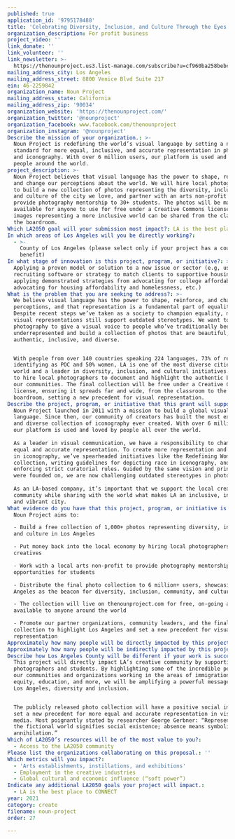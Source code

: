 ```yaml
---
published: true
application_id: '9795178488'
title: 'Celebrating Diversity, Inclusion, and Culture Through the Eyes of Angelenos'
organization_description: For profit business
project_video: ''
link_donate: ''
link_volunteer: ''
link_newsletter: >-
  https://thenounproject.us3.list-manage.com/subscribe?u=cf960ba258bebc932ddf669bc&id=ff23fc3fde&group%5B8777%5D%5B1%5D=True
mailing_address_city: Los Angeles
mailing_address_street: 8800 Venice Blvd Suite 217
ein: 46-2259842
organization_name: Noun Project
mailing_address_state: California
mailing_address_zip: '90034'
organization_website: 'https://thenounproject.com/'
organization_twitter: '@nounproject'
organization_facebook: www.facebook.com/thenounproject
organization_instagram: '@nounproject'
Describe the mission of your organization.: >-
  Noun Project is redefining the world’s visual language by setting a new
  standard for more equal, inclusive, and accurate representation in photography
  and iconography. With over 6 million users, our platform is used and loved by
  people around the world. 
project_description: >-
  Noun Project believes that visual language has the power to shape, reinforce,
  and change our perceptions about the world. We will hire local photographers
  to build a new collection of photos representing the diversity, inclusivity,
  and culture of the city we love, and partner with an arts non-profit to
  provide photography mentorship to 30+ students. The photos will be made
  available for anyone to use for free under a Creative Commons license, so that
  images representing a more inclusive world can be shared from the classroom to
  the boardroom.
Which LA2050 goal will your submission most impact?: LA is the best place to CREATE
In which areas of Los Angeles will you be directly working?:
  - >-
    County of Los Angeles (please select only if your project has a countywide
    benefit)
In what stage of innovation is this project, program, or initiative?: >-
  Applying a proven model or solution to a new issue or sector (e.g, using a job
  recruiting software or strategy to match clients to supportive housing sites,
  applying demonstrated strategies from advocating for college affordability to
  advocating for housing affordability and homelessness, etc.)
What is the problem that you are seeking to address?: >-
  We believe visual language has the power to shape, reinforce, and change our
  perceptions, and that representation is a fundamental part of equality.
  Despite recent steps we’ve taken as a society to champion equality, many
  visual representations still support outdated stereotypes. We want to utilize
  photography to give a visual voice to people who’ve traditionally been
  underrepresented and build a collection of photos that are beautiful,
  authentic, inclusive, and diverse. 


  With people from over 140 countries speaking 224 languages, 73% of residents
  identifying as POC and 50% women, LA is one of the most diverse cities in the
  world and a leader in diversity, inclusion, and cultural initiatives. We want
  to hire local photographers to document and highlight the authentic beauty of
  our communities. The final collection will be free under a Creative Commons
  license, ensuring it spreads far and wide, from the classroom to the
  boardroom, setting a new precedent for visual representation. 
Describe the project, program, or initiative that this grant will support to address the problem identified.: >-
  Noun Project launched in 2011 with a mission to build a global visual
  language. Since then, our community of creators has built the most extensive
  and diverse collection of iconography ever created. With over 6 million users,
  our platform is used and loved by people all over the world. 
      
  As a leader in visual communication, we have a responsibility to champion more
  equal and accurate representation. To create more representation and inclusion
  in iconography, we’ve spearheaded initiatives like the Redefining Women icon
  collection, writing guidelines for depicting race in iconography, and
  enforcing strict curatorial rules. Guided by the same vision and principles we
  were founded on, we are now challenging outdated stereotypes in photography. 
      
  As an LA-based company, it’s important that we support the local creative
  community while sharing with the world what makes LA an inclusive, innovative,
  and vibrant city.
What evidence do you have that this project, program, or initiative is or will be successful, and how will you define and measure success?: >-
  Noun Project aims to: 

  - Build a free collection of 1,000+ photos representing diversity, inclusion,
  and culture in Los Angeles

  - Put money back into the local economy by hiring local photographers and
  creatives

  - Work with a local arts non-profit to provide photography mentorship
  opportunities for students

  - Distribute the final photo collection to 6 million+ users, showcasing Los
  Angeles as the beacon for diversity, inclusion, community, and culture

  - The collection will live on thenounproject.com for free, on-going access
  available to anyone around the world

  - Promote our partner organizations, community leaders, and the final
  collection to highlight Los Angeles and set a new precedent for visual
  representation
Approximately how many people will be directly impacted by this project, program, or initiative?: '1000'
Approximately how many people will be indirectly impacted by this project, program, or initiative?: '6000000'
Describe how Los Angeles County will be different if your work is successful.: >-
  This project will directly impact LA’s creative community by supporting local
  photographers and students. By highlighting some of the incredible people in
  our communities and organizations working in the areas of immigration, gender
  equity, education, and more, we will be amplifying a powerful message about
  Los Angeles, diversity and inclusion. 


  The publicly released photo collection will have a positive social impact and
  set a new precedent for more equal and accurate representation in visual
  media. Most poignantly stated by researcher George Gerbner: “Representation in
  the fictional world signifies social existence; absence means symbolic
  annihilation.” 
Which of LA2050’s resources will be of the most value to you?:
  - Access to the LA2050 community
Please list the organizations collaborating on this proposal.: ''
Which metrics will you impact?:
  - 'Arts establishments, instillations, and exhibitions'
  - Employment in the creative industries
  - Global cultural and economic influence (“soft power”)
Indicate any additional LA2050 goals your project will impact.:
  - LA is the best place to CONNECT
year: 2021
category: create
filename: noun-project
order: 27

---
```

